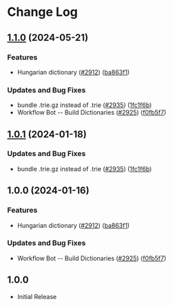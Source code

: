 # Change Log

## [1.1.0](https://github.com/arkid15r/cspell-dicts/compare/@cspell/dict-hu-hu-v1.0.1...@cspell/dict-hu-hu@1.1.0) (2024-05-21)


### Features

* Hungarian dictionary ([#2912](https://github.com/arkid15r/cspell-dicts/issues/2912)) ([ba863f1](https://github.com/arkid15r/cspell-dicts/commit/ba863f1c71665c9f095240b96a781f689a2f6338))


### Updates and Bug Fixes

* bundle .trie.gz instead of .trie ([#2935](https://github.com/arkid15r/cspell-dicts/issues/2935)) ([1fc1f6b](https://github.com/arkid15r/cspell-dicts/commit/1fc1f6bd236ae43f391aa21b397b84135bcb3737))
* Workflow Bot -- Build Dictionaries ([#2925](https://github.com/arkid15r/cspell-dicts/issues/2925)) ([f0fb5f7](https://github.com/arkid15r/cspell-dicts/commit/f0fb5f76e1b87c20eae38b52dde1067d9375bcb1))

## [1.0.1](https://github.com/streetsidesoftware/cspell-dicts/compare/@cspell/dict-hu-hu@1.0.0...@cspell/dict-hu-hu@1.0.1) (2024-01-18)


### Updates and Bug Fixes

* bundle .trie.gz instead of .trie ([#2935](https://github.com/streetsidesoftware/cspell-dicts/issues/2935)) ([1fc1f6b](https://github.com/streetsidesoftware/cspell-dicts/commit/1fc1f6bd236ae43f391aa21b397b84135bcb3737))

## 1.0.0 (2024-01-16)


### Features

* Hungarian dictionary ([#2912](https://github.com/streetsidesoftware/cspell-dicts/issues/2912)) ([ba863f1](https://github.com/streetsidesoftware/cspell-dicts/commit/ba863f1c71665c9f095240b96a781f689a2f6338))


### Updates and Bug Fixes

* Workflow Bot -- Build Dictionaries ([#2925](https://github.com/streetsidesoftware/cspell-dicts/issues/2925)) ([f0fb5f7](https://github.com/streetsidesoftware/cspell-dicts/commit/f0fb5f76e1b87c20eae38b52dde1067d9375bcb1))

## 1.0.0

- Initial Release
